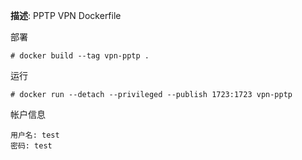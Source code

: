 **描述**: PPTP VPN Dockerfile

部署

```
# docker build --tag vpn-pptp .
```

运行

```
# docker run --detach --privileged --publish 1723:1723 vpn-pptp
```

帐户信息

```
用户名: test
密码: test
```
